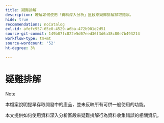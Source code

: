 ```yaml
---
title: 疑難排解
description: 瞭解如何使用「資料深入分析」區段來疑難排解擷取錯誤。
hide: true
recommendations: noCatalog
exl-id: afefc957-65e0-4529-a6ba-472b901e2d51
source-git-commit: 149b87fc822e5d07eed36f3d6a38c80e7b493214
workflow-type: tm+mt
source-wordcount: '52'
ht-degree: 3%

---
```


# 疑難排解

>[!NOTE]
>
>本檔案說明提早存取開發中的產品，並未反映所有可供一般使用的功能。

本文提供如何使用資料深入分析區段來疑難排解行為資料收集錯誤的相關資訊。

